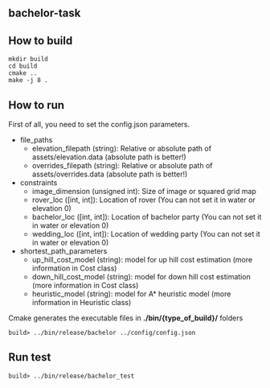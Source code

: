 ## bachelor-task


## How to build 
```
mkdir build
cd build
cmake ..
make -j 8 .
```


## How to run
First of all, you need to set the config.json parameters.
* file_paths
    * elevation_filepath (string): Relative or absolute path of assets/elevation.data (absolute path is better!)
    * overrides_filepath (string): Relative or absolute path of assets/overrides.data (absolute path is better!)
* constraints
    * image_dimension (unsigned int): Size of image or squared grid map
    * rover_loc ([int, int]): Location of rover (You can not set it in water or elevation 0)
    * bachelor_loc ([int, int]): Location of bachelor party (You can not set it in water or elevation 0)
    * wedding_loc ([int, int]): Location of wedding party (You can not set it in water or elevation 0)
* shortest_path_parameters
    * up_hill_cost_model (string): model for up hill cost estimation (more information in Cost class)
    * down_hill_cost_model (string): model for down hill cost estimation (more information in Cost class)
    * heuristic_model (string): model for A* heuristic model (more information in Heuristic class)

Cmake generates the executable files in **./bin/{type_of_build}/** folders
```
build> ../bin/release/bachelor ../config/config.json
```

## Run test
```
build> ../bin/release/bachelor_test
```